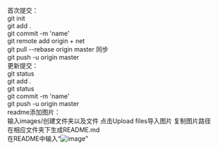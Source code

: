 首次提交：  
  git init  
  git add .  
  git commit -m 'name'  
  git remote add origin + net  
  git pull --rebase origin master  同步  
  git push -u origin master  
更新提交：  
  git status  
  git add .  
  git status  
  git commit -m 'name'  
  git push -u origin master  
readme添加图片：  
  输入images/创建文件夹以及文件
  点击Upload files导入图片
  复制图片路径  
  在相应文件夹下生成README.md  
  在README中输入“![image](路径)”
